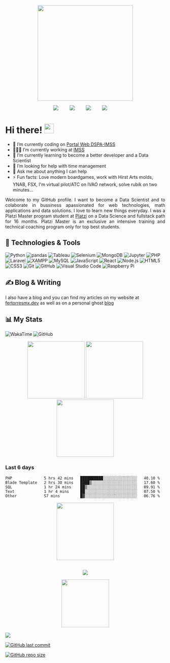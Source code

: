 <div align="center">
    <a href="https://fertorresmx.dev/">
        <img height="300em" src="https://raw.githubusercontent.com/FernandoTorresL/FernandoTorresL/main/media/logoFerTorres.png">
    </a>
</div>

<p align='center'>
    <a href="https://www.linkedin.com/in/fertorresmx"><img src="https://img.shields.io/badge/linkedin-%230077B5.svg?&style=for-the-badge&logo=linkedin&logoColor=white" /></a>&nbsp;&nbsp;&nbsp;&nbsp;&nbsp;&nbsp;&nbsp;&nbsp;
    <a href="mailto:fertorresmx@gmail.com?subject=Hola%20Fer"><img src="https://img.shields.io/badge/gmail-%23D14836.svg?&style=for-the-badge&logo=gmail&logoColor=white" /></a>&nbsp;&nbsp;&nbsp;&nbsp;&nbsp;&nbsp;&nbsp;&nbsp;
    <a href="https://twitter.com/fertorresmx"><img src="https://img.shields.io/badge/twitter-%231DA1F2.svg?&style=for-the-badge&logo=twitter&logoColor=white" /></a>&nbsp;&nbsp;&nbsp;&nbsp;&nbsp;&nbsp;&nbsp;&nbsp;
    <a href="https://platzi.com/p/fertorresmx/"><img src="https://img.shields.io/static/v1?style=for-the-badge&message=Master&color=222222&logo=Platzi&logoColor=98CA3F&label=" /></a>&nbsp;&nbsp;&nbsp;&nbsp;&nbsp;&nbsp;&nbsp;&nbsp;
</p>

# Hi there! <img src="https://raw.githubusercontent.com/MartinHeinz/MartinHeinz/master/wave.gif" width="30px">

- 🔭 I’m currently coding on [Portal Web DSPA-IMSS](https://github.com/FernandoTorresL/portal_web_dspa/)
- 🧑🏽‍💼 I’m currently working at [IMSS](http://www.imss.gob.mx/)
- 🌱 I’m currently learning to become a better developer and a Data Scientist
- 🤔 I’m looking for help with time management
- 💬 Ask me about anything I can help
- ⚡ Fun facts: Love modern boardgames, work with Hirst Arts molds, YNAB, FSX, I'm virtual pilot/ATC on IVAO network, solve rubik on two minutes...

<p align='justify'>
    Welcome to my GitHub profile. I want to become a Data Scientist and to colaborate in bussiness apassionated for web technologies, math applications and data solutions. I love to learn new things everyday.
    I was a Platzi Master program student at <a href="https://platzi.com/p/fertorresmx/" />Platzi</a> on a Data Science and fullstack path for 16 months. Platzi Master is an exclusive an intensive training and technical coaching program only for top best students.
</p>

<h2 align="justify">🔧 Technologies & Tools</h2>

![Python](https://img.shields.io/static/v1?style=for-the-badge&message=Python&logo=Python&label=)
![pandas](https://img.shields.io/static/v1?style=for-the-badge&message=pandas&color=150458&logo=pandas&logoColor=FFFFFF&label=)
![Tableau](https://img.shields.io/static/v1?style=for-the-badge&message=Tableau&color=E97627&logo=Tableau&logoColor=FFFFFF&label=)
![Selenium](https://img.shields.io/static/v1?style=for-the-badge&message=Selenium&color=43B02A&logo=Selenium&logoColor=FFFFFF&label=)
![MongoDB](https://img.shields.io/static/v1?style=for-the-badge&message=MongoDB&color=47A248&logo=MongoDB&logoColor=FFFFFF&label=)
![Jupyter](https://img.shields.io/static/v1?style=for-the-badge&message=Jupyter&color=F37626&logo=Jupyter&logoColor=FFFFFF&label=)
![PHP](https://img.shields.io/static/v1?style=for-the-badge&message=PHP&color=777BB4&logo=PHP&logoColor=FFFFFF&label=)
![Laravel](https://img.shields.io/static/v1?style=for-the-badge&message=Laravel&color=FF2D20&logo=Laravel&logoColor=FFFFFF&label=)
![XAMPP](https://img.shields.io/static/v1?style=for-the-badge&message=XAMPP&color=FB7A24&logo=XAMPP&logoColor=FFFFFF&label=)
![MySQL](https://img.shields.io/static/v1?style=for-the-badge&message=MySQL&color=4479A1&logo=MySQL&logoColor=FFFFFF&label=)
![JavaScript](https://img.shields.io/static/v1?style=for-the-badge&message=JavaScript&color=222222&logo=JavaScript&logoColor=F7DF1E&label=)
![React](https://img.shields.io/static/v1?style=for-the-badge&message=React&color=222222&logo=React&logoColor=61DAFB&label=)
![Node.js](https://img.shields.io/static/v1?style=for-the-badge&message=Node.js&color=339933&logo=Node.js&logoColor=FFFFFF&label=)
![HTML5](https://img.shields.io/static/v1?style=for-the-badge&message=HTML5&color=E34F26&logo=HTML5&logoColor=FFFFFF&label=)
![CSS3](https://img.shields.io/static/v1?style=for-the-badge&message=CSS3&color=1572B6&logo=CSS3&logoColor=FFFFFF&label=)
![Git](https://img.shields.io/static/v1?style=for-the-badge&message=Git&color=F05032&logo=Git&logoColor=FFFFFF&label=)
![GitHub](https://img.shields.io/static/v1?style=for-the-badge&message=GitHub&color=181717&logo=GitHub&logoColor=FFFFFF&label=)
![Visual Studio Code](https://img.shields.io/static/v1?style=for-the-badge&message=VS+Code&color=007ACC&logo=Visual+Studio+Code&logoColor=FFFFFF&label=)
![Raspberry Pi](https://img.shields.io/static/v1?style=for-the-badge&message=Raspberry+Pi&color=A22846&logo=Raspberry+Pi&logoColor=FFFFFF&label=)


<h2 align="justify">&#x270d; Blog & Writing </h2> 
I also have a blog and you can find my articles on my website at <a href="https://fertorresmx.dev/" target="_blank"/>fertorresmx.dev</a> as well as on a personal ghost <a href="https://torresmx.dev/" target="_blank"/>blog</a>

<!-- <h2 align="justify">🧩 Hacker Rank Badges</h2>
<div align="justify">
    <img height="90em" src="https://media-exp1.licdn.com/dms/image/sync/C5627AQGiJt7HG22ZfQ/articleshare-shrink_800/0/1616708549390?e=1616796000&v=beta&t=UWiFVaWwLch63bluswEVmykWYZsoz0jZoGa-sw5o6Fc">
</div> -->

<h2 align="justify">📊 My Stats</h2>

![WakaTime](https://img.shields.io/static/v1?style=for-the-badge&message=WakaTime&color=000000&logo=WakaTime&logoColor=FFFFFF&label=)
![GitHub](https://img.shields.io/static/v1?style=for-the-badge&message=GitHub&color=181717&logo=GitHub&logoColor=FFFFFF&label=)


<div align="center">
    <img height="180em" src="https://github-readme-stats.vercel.app/api?username=FernandoTorresL&show_icons=true&theme=tokyonight">
    <img height="180em" src="https://github-readme-stats-eight-theta.vercel.app/api/top-langs/?username=FernandoTorresL&layout=compact&langs_count=8&theme=tokyonight"/>
    <img height="180em" src="https://github-readme-stats.vercel.app/api/wakatime?username=fertorresmx&theme=tokyonight&show_icons=true&layout=compact&range=last_7_days&custom_title=Wakatime+Stats+-+Last+7  days&show_icons=true">
</div>

<h3 align="justify">Last 6 days</h3>

<!--START_SECTION:waka-->

```text
PHP              5 hrs 42 mins   ██████████░░░░░░░░░░░░░░░   40.10 %
Blade Template   2 hrs 30 mins   ████▒░░░░░░░░░░░░░░░░░░░░   17.60 %
SQL              1 hr 24 mins    ██▒░░░░░░░░░░░░░░░░░░░░░░   09.91 %
Text             1 hr 4 mins     ██░░░░░░░░░░░░░░░░░░░░░░░   07.50 %
Other            57 mins         █▓░░░░░░░░░░░░░░░░░░░░░░░   06.76 %
```

<!--END_SECTION:waka-->

<!--
COMMENT THIS SECTION TO USE MY PERSONAL HEROKUAPP WITH CORRECT TIMEZONE
<div align="center">
    <img height="180em" src="https://github-readme-streak-stats.herokuapp.com/?user=FernandoTorresL&theme=black-ice&fire=6600AF&currStreakNum=6600AF&ring=6600AF&currStreakLabel=6600AF">
</div>
<br>
-->

<div align="center">
    <img height="180em" src="https://github-streakstats-fertorresmx.herokuapp.com/?user=FernandoTorresL&theme=black-ice&fire=6600AF&currStreakNum=6600AF&ring=6600AF&currStreakLabel=6600AF">
</div>
<br>

<p align="center">
    <a href="https://www.buymeacoffee.com/fertorresmx"><img src="https://img.buymeacoffee.com/button-api/?text=Buy me a coffee&emoji=&slug=fertorresmx&button_colour=5F7FFF&font_colour=ffffff&font_family=Poppins&outline_colour=000000&coffee_colour=FFDD00"></a>
</p>

<div align="center">
    <a href="https://fertorresmx.dev/">
      <img height="150em" src="https://raw.githubusercontent.com/FernandoTorresL/FernandoTorresL/main/media/FerTorres-dev1.png">
  </a>
</div>
<br>

<img src="https://komarev.com/ghpvc/?username=FernandoTorresL">
<br>

<a href="https://github.com/FernandoTorresL/FernandoTorresL/commits/main" target="_blank">![GitHub last commit](https://img.shields.io/github/last-commit/FernandoTorresL/FernandoTorresL)</a>

<a href="https://github.com/FernandoTorresL/FernandoTorresL" target="_blank">![GitHub repo size](https://img.shields.io/github/repo-size/FernandoTorresL/FernandoTorresL)</a>

<!--   [![GitHub stats](https://github-readme-stats.vercel.app/api?username=FernandoTorresL&show_icons=true&theme=tokyonight)](https://github.com/anuraghazra/github-readme-stats)

  [![Wakatime stats](https://github-readme-stats.vercel.app/api/wakatime?username=fertorresmx&theme=tokyonight&layout=compact)](https://github.com/anuraghazra/github-readme-stats) -->

<!-- <img align="center" src="https://github-readme-stats.vercel.app/api/top-langs/?username=FernandoTorresL&theme=tokyonight&layout=compact" /> -->


